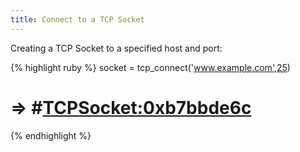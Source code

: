 ```yaml
---
title: Connect to a TCP Socket
---
```


Creating a TCP Socket to a specified host and port:

{% highlight ruby %}
socket = tcp_connect('www.example.com',25)
# => #<TCPSocket:0xb7bbde6c>
{% endhighlight %}
